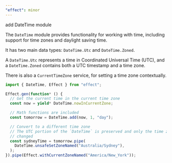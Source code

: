 ```yaml
---
"effect": minor
---
```


add DateTime module

The `DateTime` module provides functionality for working with time, including
support for time zones and daylight saving time.

It has two main data types: `DateTime.Utc` and `DateTime.Zoned`.

A `DateTime.Utc` represents a time in Coordinated Universal Time (UTC), and
a `DateTime.Zoned` contains both a UTC timestamp and a time zone.

There is also a `CurrentTimeZone` service, for setting a time zone contextually.

```ts
import { DateTime, Effect } from "effect";

Effect.gen(function* () {
  // Get the current time in the current time zone
  const now = yield* DateTime.nowInCurrentZone;

  // Math functions are included
  const tomorrow = DateTime.add(now, 1, "day");

  // Convert to a different time zone
  // The UTC portion of the `DateTime` is preserved and only the time zone is
  // changed
  const sydneyTime = tomorrow.pipe(
    DateTime.unsafeSetZoneNamed("Australia/Sydney"),
  );
}).pipe(Effect.withCurrentZoneNamed("America/New_York"));
```
